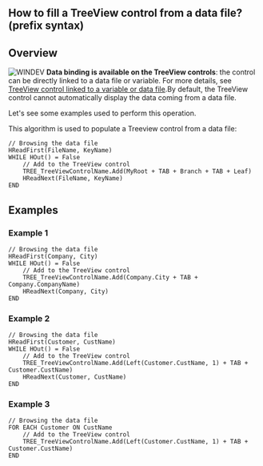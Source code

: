 


## How to fill a TreeView control from a data file? (prefix syntax)
			



<a name="NOTE1"></a>
<a name="NOTE1_1"></a>


## Overview
<a name="overview_ELTTEXTE000075"></a>
![WINDEV](https://doc.pcsoft.fr/ext/images/us/WD.png) **Data binding is available on the TreeView controls**: the control can be directly linked to a data file or variable. For more details, see [TreeView control linked to a variable or data file](../WDChamp/1013126.md).By default, the TreeView control cannot automatically display the data coming from a data file.

Let's see some examples used to perform this operation.

This algorithm is used to populate a Treeview control from a data file:

```wl
// Browsing the data file
HReadFirst(FileName, KeyName)
WHILE HOut() = False
	// Add to the TreeView control
	TREE_TreeViewControlName.Add(MyRoot + TAB + Branch + TAB + Leaf)
	HReadNext(FileName, KeyName)
END
```


<a name="NOTE2"></a>
<a name="NOTE2_1"></a>


## Examples
<a name="examples_ELTTEXTE000119"></a>


### Example 1
<a name="example_1_ELTPARAGRAPHE000142"></a>


```wl
// Browsing the data file
HReadFirst(Company, City)
WHILE HOut() = False
	// Add to the TreeView control
	TREE_TreeViewControlName.Add(Company.City + TAB + Company.CompanyName)
	HReadNext(Company, City)
END
```

<a name="NOTE2_2"></a>


### Example 2
<a name="example_2_ELTPARAGRAPHE000157"></a>


```wl
// Browsing the data file
HReadFirst(Customer, CustName)
WHILE HOut() = False
	// Add to the TreeView control
	TREE_TreeViewControlName.Add(Left(Customer.CustName, 1) + TAB + Customer.CustName)
	HReadNext(Customer, CustName)
END
```

<a name="NOTE2_3"></a>


### Example 3
<a name="example_3_ELTPARAGRAPHE000172"></a>


```wl
// Browsing the data file
FOR EACH Customer ON CustName
	// Add to the TreeView control
	TREE_TreeViewControlName.Add(Left(Customer.CustName, 1) + TAB + Customer.CustName)
END
```



